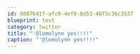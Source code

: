 ```yaml
---
id: 6007641f-afc9-4ef0-8d53-46f5c36c3537
blueprint: text
category: twitter
title: "'@lomolynn yes!!!!"
caption: "'@lomolynn yes!!!!"
---
```

